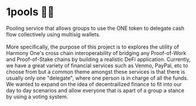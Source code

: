 # 1pools 🏊‍♂️
Pooling service that allows groups to use the ONE token to delegate cash flow collectively using multisig wallets.
<br></br>
More specifically, the purpose of this project is to explores the utility of Harmony One's cross chain interoperability of bridging any Proof-of-Work and Proof-of-Stake chains by building a realistic DeFi application. Currently, we have a great variety of financial services such as Venmo, PayPal, etc to choose from but a common theme amongst these services is that there is usually only one "delegate", where one person is in charge of all the funds. We wanted to expand on the idea of decentrailized finance to fit into our day to day scenarios and allow everyone that is apart of a group a stance by using a voting system.
